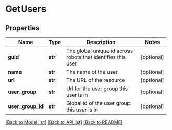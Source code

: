 # GetUsers

## Properties
Name | Type | Description | Notes
------------ | ------------- | ------------- | -------------
**guid** | **str** | The global unique id across robots that identifies this user | [optional] 
**name** | **str** | The name of the user | [optional] 
**url** | **str** | The URL of the resource | [optional] 
**user_group** | **str** | Url for the user group this user is in | [optional] 
**user_group_id** | **str** | Global id of the user group this user is in | [optional] 

[[Back to Model list]](../README.md#documentation-for-models) [[Back to API list]](../README.md#documentation-for-api-endpoints) [[Back to README]](../README.md)

